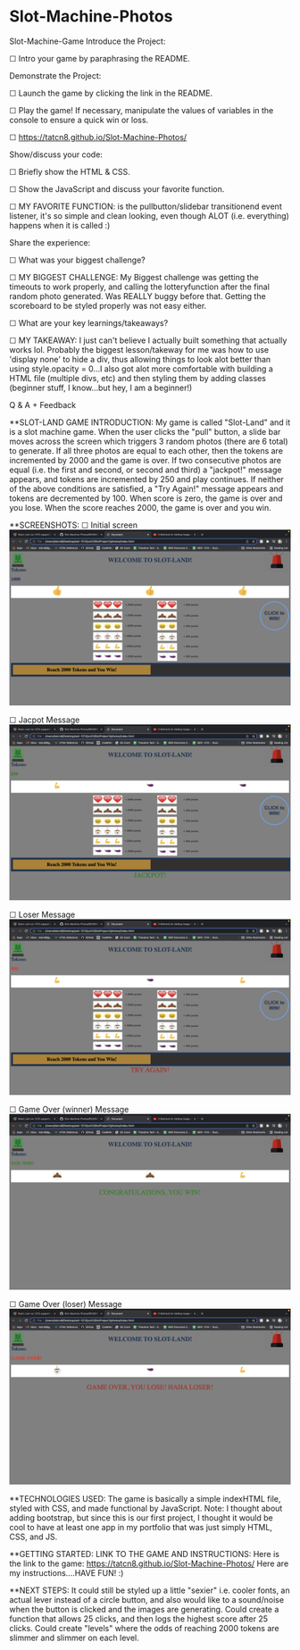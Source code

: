 # Slot-Machine-Photos
Slot-Machine-Game
Introduce the Project:

☐ Intro your game by paraphrasing the README.

Demonstrate the Project:

☐ Launch the game by clicking the link in the README.

☐ Play the game! If necessary, manipulate the values of variables in the console to ensure a quick win or loss.

☐ https://tatcn8.github.io/Slot-Machine-Photos/

Show/discuss your code:

☐ Briefly show the HTML & CSS.

☐ Show the JavaScript and discuss your favorite function.

☐ MY FAVORITE FUNCTION: is the pullbutton/slidebar transitionend event listener, it's so simple and clean looking, even though ALOT (i.e. everything) happens when it is called :)

Share the experience:

☐ What was your biggest challenge?

☐ MY BIGGEST CHALLENGE: My Biggest challenge was getting the timeouts to work properly, and calling the lotteryfunction after the final random photo generated. Was REALLY buggy before that. Getting the scoreboard to be styled properly was not easy either.

☐ What are your key learnings/takeaways?

☐ MY TAKEAWAY: I just can't believe I actually built something that actually works lol. Probably the biggest lesson/takeway for me was how to use 'display none' to hide a div, thus allowing things to look alot better than using style.opacity = 0...I also got alot more comfortable with building a HTML file (multiple divs, etc) and then styling them by adding classes (beginner stuff, I know...but hey, I am a beginner!)

Q & A + Feedback

**SLOT-LAND GAME INTRODUCTION: My game is called "Slot-Land" and it is a slot machine game. When the user clicks the "pull" button, a slide bar moves across the screen which triggers 3 random photos (there are 6 total) to generate. If all three photos are equal to each other, then the tokens are incremented by 2000 and the game is over. If two consecutive photos are equal (i.e. the first and second, or second and third) a "jackpot!" message appears, and tokens are incremented by 250 and play continues. If neither of the above conditions are satisfied, a "Try Again!" message appears and tokens are decremented by 100. When score is zero, the game is over and you lose. When the score reaches 2000, the game is over and you win.

**SCREENSHOTS: 
☐ Initial screen ![Homescreen](images/Screenshots/Homescreen.png)

☐ Jacpot Message ![Jackpot](images/Screenshots/Winner_message.png)

☐ Loser Message ![TryAgain](images/Screenshots/Loser_message.png)

☐ Game Over (winner) Message ![Gameover_Winner](./images/Screenshots/GameOver_winner.png)

☐ Game Over (loser) Message ![Gameover_loser](./images/Screenshots/GameOver_loser.png)

**TECHNOLOGIES USED: The game is basically a simple indexHTML file, styled with CSS, and made functional by JavaScript. Note: I thought about adding bootstrap, but since this is our first project, I thought it would be cool to have at least one app in my portfolio that was just simply HTML, CSS, and JS.

**GETTING STARTED: LINK TO THE GAME AND INSTRUCTIONS: Here is the link to the game: https://tatcn8.github.io/Slot-Machine-Photos/ Here are my instructions....HAVE FUN! :)

**NEXT STEPS: It could still be styled up a little "sexier" i.e. cooler fonts, an actual lever instead of a circle button, and also would like to a sound/noise when the button is clicked and the images are generating. Could create a function that allows 25 clicks, and then logs the highest score after 25 clicks. Could create "levels" where the odds of reaching 2000 tokens are slimmer and slimmer on each level.